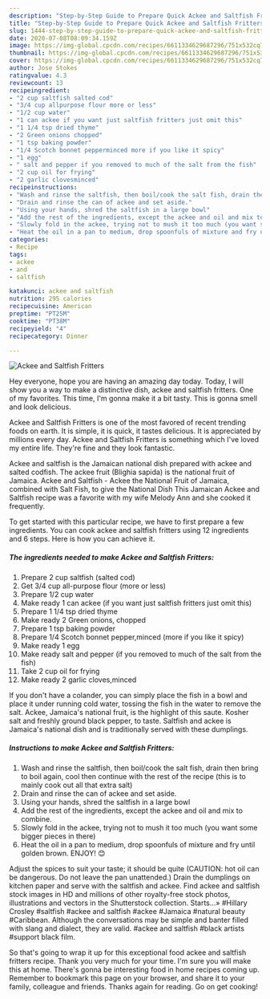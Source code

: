 ```yaml
---
description: "Step-by-Step Guide to Prepare Quick Ackee and Saltfish Fritters"
title: "Step-by-Step Guide to Prepare Quick Ackee and Saltfish Fritters"
slug: 1444-step-by-step-guide-to-prepare-quick-ackee-and-saltfish-fritters
date: 2020-07-08T08:09:34.159Z
image: https://img-global.cpcdn.com/recipes/6611334629687296/751x532cq70/ackee-and-saltfish-fritters-recipe-main-photo.jpg
thumbnail: https://img-global.cpcdn.com/recipes/6611334629687296/751x532cq70/ackee-and-saltfish-fritters-recipe-main-photo.jpg
cover: https://img-global.cpcdn.com/recipes/6611334629687296/751x532cq70/ackee-and-saltfish-fritters-recipe-main-photo.jpg
author: Jose Stokes
ratingvalue: 4.3
reviewcount: 13
recipeingredient:
- "2 cup saltfish salted cod"
- "3/4 cup allpurpose flour more or less"
- "1/2 cup water"
- "1 can ackee if you want just saltfish fritters just omit this"
- "1 1/4 tsp dried thyme"
- "2 Green onions chopped"
- "1 tsp baking powder"
- "1/4 Scotch bonnet pepperminced more if you like it spicy"
- "1 egg"
- " salt and pepper if you removed to much of the salt from the fish"
- "2 cup oil for frying"
- "2 garlic clovesminced"
recipeinstructions:
- "Wash and rinse the saltfish, then boil/cook the salt fish, drain then bring to boil again, cool then continue with the rest of the recipe (this is to mainly cook out all that extra salt)"
- "Drain and rinse the can of ackee and set aside."
- "Using your hands, shred the saltfish in a large bowl"
- "Add the rest of the ingredients, except the ackee and oil and mix to combine."
- "Slowly fold in the ackee, trying not to mush it too much (you want some bigger pieces in there)"
- "Heat the oil in a pan to medium, drop spoonfuls of mixture and fry until golden brown. ENJOY! 😊"
categories:
- Recipe
tags:
- ackee
- and
- saltfish

katakunci: ackee and saltfish 
nutrition: 295 calories
recipecuisine: American
preptime: "PT25M"
cooktime: "PT38M"
recipeyield: "4"
recipecategory: Dinner

---
```



![Ackee and Saltfish Fritters](https://img-global.cpcdn.com/recipes/6611334629687296/751x532cq70/ackee-and-saltfish-fritters-recipe-main-photo.jpg)

Hey everyone, hope you are having an amazing day today. Today, I will show you a way to make a distinctive dish, ackee and saltfish fritters. One of my favorites. This time, I'm gonna make it a bit tasty. This is gonna smell and look delicious.

Ackee and Saltfish Fritters is one of the most favored of recent trending foods on earth. It is simple, it is quick, it tastes delicious. It is appreciated by millions every day. Ackee and Saltfish Fritters is something which I've loved my entire life. They're fine and they look fantastic.

Ackee and saltfish is the Jamaican national dish prepared with ackee and salted codfish. The ackee fruit (Blighia sapida) is the national fruit of Jamaica. Ackee and Saltfish - Ackee the National Fruit of Jamaica, combined with Salt Fish, to give the National Dish This Jamaican Ackee and Saltfish recipe was a favorite with my wife Melody Ann and she cooked it frequently.


To get started with this particular recipe, we have to first prepare a few ingredients. You can cook ackee and saltfish fritters using 12 ingredients and 6 steps. Here is how you can achieve it.

<!--inarticleads1-->

##### The ingredients needed to make Ackee and Saltfish Fritters:

1. Prepare 2 cup saltfish (salted cod)
1. Get 3/4 cup all-purpose flour (more or less)
1. Prepare 1/2 cup water
1. Make ready 1 can ackee (if you want just saltfish fritters just omit this)
1. Prepare 1 1/4 tsp dried thyme
1. Make ready 2 Green onions, chopped
1. Prepare 1 tsp baking powder
1. Prepare 1/4 Scotch bonnet pepper,minced (more if you like it spicy)
1. Make ready 1 egg
1. Make ready  salt and pepper (if you removed to much of the salt from the fish)
1. Take 2 cup oil for frying
1. Make ready 2 garlic cloves,minced


If you don&#39;t have a colander, you can simply place the fish in a bowl and place it under running cold water, tossing the fish in the water to remove the salt. Ackee, Jamaica&#39;s national fruit, is the highlight of this saute. Kosher salt and freshly ground black pepper, to taste. Saltfish and ackee is Jamaica&#39;s national dish and is traditionally served with these dumplings. 

<!--inarticleads2-->

##### Instructions to make Ackee and Saltfish Fritters:

1. Wash and rinse the saltfish, then boil/cook the salt fish, drain then bring to boil again, cool then continue with the rest of the recipe (this is to mainly cook out all that extra salt)
1. Drain and rinse the can of ackee and set aside.
1. Using your hands, shred the saltfish in a large bowl
1. Add the rest of the ingredients, except the ackee and oil and mix to combine.
1. Slowly fold in the ackee, trying not to mush it too much (you want some bigger pieces in there)
1. Heat the oil in a pan to medium, drop spoonfuls of mixture and fry until golden brown. ENJOY! 😊


Adjust the spices to suit your taste; it should be quite (CAUTION: hot oil can be dangerous. Do not leave the pan unattended.) Drain the dumplings on kitchen paper and serve with the saltfish and ackee. Find ackee and saltfish stock images in HD and millions of other royalty-free stock photos, illustrations and vectors in the Shutterstock collection. Starts…» #Hillary Crosley #saltfish #ackee and saltfish #ackee #Jamaica #natural beauty #Caribbean. Although the conversations may be simple and banter filled with slang and dialect, they are valid. #ackee and saltfish #black artists #support black film. 

So that's going to wrap it up for this exceptional food ackee and saltfish fritters recipe. Thank you very much for your time. I'm sure you will make this at home. There's gonna be interesting food in home recipes coming up. Remember to bookmark this page on your browser, and share it to your family, colleague and friends. Thanks again for reading. Go on get cooking!
